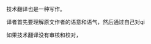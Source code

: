 



技术翻译也是一种写作。

译者首先要理解原文作者的语意和语气，然后通过自己对qi

如果技术翻译没有审核和校对，
<!--stackedit_data:
eyJoaXN0b3J5IjpbMTI2NDU2MzUwMF19
-->
